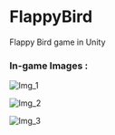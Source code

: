 # FlappyBird
 Flappy Bird game in Unity

 <h3>In-game Images :</h1>


![Img_1](https://github.com/eraybek/FlappyBird/assets/76440229/c1dad3e7-78f5-469c-b332-d0ceef69e929)

![Img_2](https://github.com/eraybek/FlappyBird/assets/76440229/5360ce3d-321a-4a43-8406-4be94fc744f5)

![Img_3](https://github.com/eraybek/FlappyBird/assets/76440229/78cfc9ac-a67d-4874-901b-a062f01795a3)
